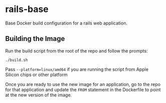 # rails-base
Base Docker build configuration for a rails web application.

## Building the Image

Run the build script from the root of the repo and follow the prompts:
```
./build.sh
```
Pass `--platform=linux/amd64` if you are running the script from Apple Silicon chips or other platform

Once you are ready to use the new image for an application, go to the repo for that application and update the `FROM` statement in the Dockerfile to point at the new version of the image.
